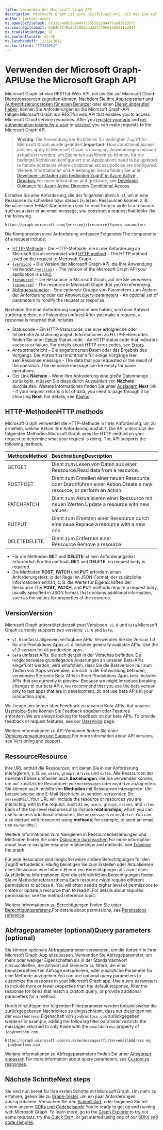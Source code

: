 ```yaml
---
title: Verwenden der Microsoft Graph-API
description: Microsoft Graph ist eine RESTful-Web-API, mit der Sie auf Microsoft Cloud-Dienstressourcen zugreifen können. Nachdem Sie Ihre App registriert und Authentifizierungstoken für einen Benutzer oder einen Dienst abgerufen haben, können Sie Anforderungen an die Microsoft Graph-API tätigen.
author: jackson-woods
ms.openlocfilehash: 6f319540853e94497c6553b1bd44f7a8d3a33575
ms.sourcegitcommit: 6a82bf240a3cfc0baabd227349e08a08311e3d44
ms.translationtype: HT
ms.contentlocale: de-DE
ms.lasthandoff: 12/18/2018
ms.locfileid: "27340054"
---
```

# <a name="use-the-microsoft-graph-api"></a><span data-ttu-id="01603-104">Verwenden der Microsoft Graph-API</span><span class="sxs-lookup"><span data-stu-id="01603-104">Use the Microsoft Graph API</span></span>

<span data-ttu-id="01603-p102">Microsoft Graph ist eine RESTful-Web-API, mit der Sie auf Microsoft Cloud-Dienstressourcen zugreifen können. Nachdem Sie [Ihre App registriert](auth-register-app-v2.md) und [Authentifizierungstoken für einen Benutzer](auth-v2-user.md) oder einen [Dienst abgerufen haben](auth-v2-service.md), können Sie Anforderungen an die Microsoft Graph-API tätigen.</span><span class="sxs-lookup"><span data-stu-id="01603-p102">Microsoft Graph is a RESTful web API that enables you to access Microsoft Cloud service resources. After you [register your app](auth-register-app-v2.md) and [get authentication tokens for a user](auth-v2-user.md) or [service](auth-v2-service.md), you can make requests to the Microsoft Graph API.</span></span>

> <span data-ttu-id="01603-107">**Wichtig:**  Die Anwendung der Richtlinien für bedingten Zugriff für Microsoft Graph wurde geändert.</span><span class="sxs-lookup"><span data-stu-id="01603-107">**Important:**  How conditional access policies apply to Microsoft Graph is changing.</span></span> <span data-ttu-id="01603-108">Anwendungen müssen aktualisiert werden, um Szenarien ausführen zu können, für die bedingte Richtlinien konfiguriert sind.</span><span class="sxs-lookup"><span data-stu-id="01603-108">Applications need to be updated to handle scenarios where conditional access policies are configured.</span></span> <span data-ttu-id="01603-109">Weitere Informationen und Anleitungen hierzu finden Sie unter [Developer-Leitfaden zum bedingten Zugriff in Azure Active Directory](https://docs.microsoft.com/azure/active-directory/develop/active-directory-conditional-access-developer).</span><span class="sxs-lookup"><span data-stu-id="01603-109">For more information and guidance, see [Developer Guidance for Azure Active Directory Conditional Access](https://docs.microsoft.com/azure/active-directory/develop/active-directory-conditional-access-developer).</span></span>

<span data-ttu-id="01603-110">Erstellen Sie eine Anforderung, die der folgenden ähnlich ist, um in eine Ressource zu schreiben bzw. daraus zu lesen. Ressourcen können z. B. Benutzer oder E-Mail-Nachrichten sein.</span><span class="sxs-lookup"><span data-stu-id="01603-110">To read from or write to a resource such as a user or an email message, you construct a request that looks like the following.</span></span>

```http
https://graph.microsoft.com/{version}/{resource}?query-parameters
```

<span data-ttu-id="01603-111">Die Komponenten einer Anforderung umfassen Folgendes:</span><span class="sxs-lookup"><span data-stu-id="01603-111">The components of a request include:</span></span>

* <span data-ttu-id="01603-112">[HTTP-Methode](#http-methods) – Die HTTP-Methode, die in der Anforderung an Microsoft Graph verwendet wird.</span><span class="sxs-lookup"><span data-stu-id="01603-112">[HTTP method](#http-methods) - The HTTP method used on the request to Microsoft Graph.</span></span>
* <span data-ttu-id="01603-113">[`{version}`](#version) – Die Version der Microsoft Graph-API, die Ihre Anwendung verwendet.</span><span class="sxs-lookup"><span data-stu-id="01603-113">[`{version}`](#version) - The version of the Microsoft Graph API your application is using.</span></span>
* <span data-ttu-id="01603-114">[`{resource}`](#resource) – Die Ressource in Microsoft Graph, auf die Sie verweisen.</span><span class="sxs-lookup"><span data-stu-id="01603-114">[`{resource}`](#resource) - The resource in Microsoft Graph that you're referencing.</span></span>
* <span data-ttu-id="01603-115">[Abfrageparameter](#query-parameters-optional) – Eine optionale Gruppe von Parametern zum Ändern der Anforderung oder der Antwort.</span><span class="sxs-lookup"><span data-stu-id="01603-115">[query-parameters](#query-parameters-optional) - An optional set of parameters to modify the request or response.</span></span>

<span data-ttu-id="01603-116">Nachdem Sie eine Anforderung vorgenommen haben, wird eine Antwort zurückgegeben, die Folgendes umfasst:</span><span class="sxs-lookup"><span data-stu-id="01603-116">After you make a request, a response is returned that includes:</span></span> 

* <span data-ttu-id="01603-p104">Statuscode – Ein HTTP-Statuscode, der eine erfolgreiche oder fehlerhafte Ausführung angibt. Informationen zu HTTP-Fehlercodes finden Sie unter [Fehler](errors.md).</span><span class="sxs-lookup"><span data-stu-id="01603-p104">Status code - An HTTP status code that indicates success or failure. For details about HTTP error codes, see [Errors](errors.md).</span></span>
* <span data-ttu-id="01603-p105">Antwortnachricht – Die angeforderten Daten oder das Ergebnis des Vorgangs. Die Antwortnachricht kann für einige Vorgänge leer sein.</span><span class="sxs-lookup"><span data-stu-id="01603-p105">Response message - The data that you requested or the result of the operation. The response message can be empty for some operations.</span></span>
* <span data-ttu-id="01603-p106">Der Link **Nächste** – Wenn Ihre Anforderung eine große Datenmenge zurückgibt, müssen Sie diese durch Auswählen von **Nächste** durchlaufen. Weitere Informationen finden Sie unter [Auslagern](paging.md).</span><span class="sxs-lookup"><span data-stu-id="01603-p106">**Next** link - If your request returns a lot of data, you need to page through it by choosing **Next**. For details, see [Paging](paging.md).</span></span>

## <a name="http-methods"></a><span data-ttu-id="01603-123">HTTP-Methoden</span><span class="sxs-lookup"><span data-stu-id="01603-123">HTTP methods</span></span>

<span data-ttu-id="01603-p107">Microsoft Graph verwendet die HTTP-Methode in Ihrer Anforderung, um zu ermitteln, welche Aktion Ihre Anforderung ausführt. Die API unterstützt die folgenden Methoden.</span><span class="sxs-lookup"><span data-stu-id="01603-p107">Microsoft Graph uses the HTTP method on your request to determine what your request is doing. The API supports the following methods.</span></span>


|<span data-ttu-id="01603-126">**Methode**</span><span class="sxs-lookup"><span data-stu-id="01603-126">**Method**</span></span> |<span data-ttu-id="01603-127">**Beschreibung**</span><span class="sxs-lookup"><span data-stu-id="01603-127">**Description**</span></span>                             |
| :----- | :------------------------------------------- |
| <span data-ttu-id="01603-128">GET</span><span class="sxs-lookup"><span data-stu-id="01603-128">GET</span></span>    | <span data-ttu-id="01603-129">Dient zum Lesen von Daten aus einer Ressource.</span><span class="sxs-lookup"><span data-stu-id="01603-129">Read data from a resource.</span></span>                   |
| <span data-ttu-id="01603-130">POST</span><span class="sxs-lookup"><span data-stu-id="01603-130">POST</span></span>   | <span data-ttu-id="01603-131">Dient zum Erstellen einer neuen Ressource oder Durchführen einer Aktion.</span><span class="sxs-lookup"><span data-stu-id="01603-131">Create a new resource, or perform an action.</span></span> |
| <span data-ttu-id="01603-132">PATCH</span><span class="sxs-lookup"><span data-stu-id="01603-132">PATCH</span></span>  | <span data-ttu-id="01603-133">Dient zum Aktualisieren einer Ressource mit neuen Werten.</span><span class="sxs-lookup"><span data-stu-id="01603-133">Update a resource with new values.</span></span>           |
| <span data-ttu-id="01603-134">PUT</span><span class="sxs-lookup"><span data-stu-id="01603-134">PUT</span></span>    | <span data-ttu-id="01603-135">Dient zum Ersetzen einer Ressource durch eine neue.</span><span class="sxs-lookup"><span data-stu-id="01603-135">Replace a resource with a new one.</span></span>           |
| <span data-ttu-id="01603-136">DELETE</span><span class="sxs-lookup"><span data-stu-id="01603-136">DELETE</span></span> | <span data-ttu-id="01603-137">Dient zum Entfernen einer Ressource.</span><span class="sxs-lookup"><span data-stu-id="01603-137">Remove a resource.</span></span>                           |

* <span data-ttu-id="01603-138">Für die Methoden **GET** und **DELETE** ist kein Anforderungstext erforderlich.</span><span class="sxs-lookup"><span data-stu-id="01603-138">For the methods **GET** and **DELETE**, no request body is required.</span></span>
* <span data-ttu-id="01603-139">Die Methoden **POST**, **PATCH** und **PUT** erfordern einen Anforderungstext, in der Regel im JSON-Format, der zusätzliche Informationen enthält, z. B. die Werte für Eigenschaften der Ressource.</span><span class="sxs-lookup"><span data-stu-id="01603-139">The **POST**, **PATCH**, and **PUT** methods require a request body, usually specified in JSON format, that contains additional information, such as the values for properties of the resource.</span></span>

## <a name="version"></a><span data-ttu-id="01603-140">Version</span><span class="sxs-lookup"><span data-stu-id="01603-140">Version</span></span>

<span data-ttu-id="01603-141">Microsoft Graph unterstützt derzeit zwei Versionen: `v1.0` und `beta`.</span><span class="sxs-lookup"><span data-stu-id="01603-141">Microsoft Graph currently supports two versions: `v1.0` and `beta`.</span></span>

* <span data-ttu-id="01603-p108">`v1.0` umfasst allgemein verfügbare APIs. Verwenden Sie die Version 1.0 für alle Produktions-Apps.</span><span class="sxs-lookup"><span data-stu-id="01603-p108">`v1.0` includes generally available APIs. Use the v1.0 version for all production apps.</span></span>
* <span data-ttu-id="01603-p109">`beta` umfasst APIs, die sich derzeit in der Vorschau befinden. Da möglicherweise grundlegende Änderungen an unseren Beta-APIs eingeführt werden, wird empfohlen, dass Sie die Betaversion nur zum Testen von Apps verwenden, die sich in der Entwicklung befinden; verwenden Sie keine Beta-APIs in Ihren Produktions-Apps.</span><span class="sxs-lookup"><span data-stu-id="01603-p109">`beta` includes APIs that are currently in preview. Because we might introduce breaking changes to our beta APIs, we recommend that you use the beta version only to test apps that are in development; do not use beta APIs in your production apps.</span></span>

<span data-ttu-id="01603-p110">Wir freuen uns immer über Feedback zu unseren Beta-APIs. Auf unserer [UserVoice](https://officespdev.uservoice.com/)-Seite können Sie Feedback abgeben oder Features anfordern.</span><span class="sxs-lookup"><span data-stu-id="01603-p110">We are always looking for feedback on our beta APIs. To provide feedback or request features, see our [UserVoice](https://officespdev.uservoice.com/) page.</span></span>

<span data-ttu-id="01603-148">Weitere Informationen zu API-Versionen finden Sie unter [Versionsverwaltung und Support](versioning-and-support.md).</span><span class="sxs-lookup"><span data-stu-id="01603-148">For more information about API versions, see [Versioning and support](versioning-and-support.md).</span></span>

## <a name="resource"></a><span data-ttu-id="01603-149">Ressource</span><span class="sxs-lookup"><span data-stu-id="01603-149">Resource</span></span>

<span data-ttu-id="01603-p111">Ihre URL enthält die Ressourcen, mit denen Sie in der Anforderung interagieren, z. B. `me`, `users`, `groups`, `drives` und `sites`. Alle Ressourcen der obersten Ebene umfassen auch **Beziehungen**, die Sie verwenden können, um auf zusätzliche Ressourcen wie `me/messages` oder `me/drive` zuzugreifen. Sie können auch mithilfe von **Methoden** mit Ressourcen interagieren. Um beispielsweise eine E-Mail-Nachricht zu senden, verwenden Sie `me/sendMail`.</span><span class="sxs-lookup"><span data-stu-id="01603-p111">Your URL will include the resource or resources you are interacting with in the request, such as `me`, `users`, `groups`, `drives`, and `sites`. Each of the top-level resources also include **relationships**, which you can use to access additional resources, like `me/messages` or `me/drive`. You can also interact with resources using **methods**; for example, to send an email, use `me/sendMail`.</span></span>

<span data-ttu-id="01603-153">Weitere Informationen zum Navigieren in Ressourcenbeziehungen und Methoden finden Sie unter [Diagramm durchsuchen](traverse-the-graph.md).</span><span class="sxs-lookup"><span data-stu-id="01603-153">For more information about how to navigate resource relationships and methods, see [Traverse the graph](traverse-the-graph.md).</span></span> 

<span data-ttu-id="01603-p112">Für jede Ressource sind möglicherweise andere Berechtigungen für den Zugriff erforderlich. Häufig benötigen Sie zum Erstellen oder Aktualisieren einer Ressource eine höhere Ebene von Berechtigungen als zum Lesen. Ausführliche Informationen über die erforderlichen Berechtigungen finden Sie im Methodenreferenzthema.</span><span class="sxs-lookup"><span data-stu-id="01603-p112">Each resource might require different permissions to access it. You will often need a higher level of permissions to create or update a resource than to read it. For details about required permissions, see the method reference topic.</span></span> 

<span data-ttu-id="01603-157">Weitere Informationen zu Berechtigungen finden Sie unter [Berechtigungsreferenz](permissions-reference.md).</span><span class="sxs-lookup"><span data-stu-id="01603-157">For details about permissions, see [Permissions reference](permissions-reference.md).</span></span>

## <a name="query-parameters-optional"></a><span data-ttu-id="01603-158">Abfrageparameter (optional)</span><span class="sxs-lookup"><span data-stu-id="01603-158">Query parameters (optional)</span></span>

<span data-ttu-id="01603-p113">Sie können optionale Abfrageparameter verwenden, um die Antwort in Ihrer Microsoft Graph-App anzupassen. Verwenden Sie Abfrageparameter, um mehr oder weniger Eigenschaften als in der Standardantwort einzuschließen, die Antwort auf Elemente zu filtern, die einer benutzerdefinierten Abfrage entsprechen, oder zusätzliche Parameter für eine Methode anzugeben.</span><span class="sxs-lookup"><span data-stu-id="01603-p113">You can use optional query parameters to customize the response in your Microsoft Graph app. Use query parameters to include more or fewer properties than the default response, filter the response for items that match a custom query, or provide additional parameters for a method.</span></span>

<span data-ttu-id="01603-161">Durch Hinzufügen der folgenden Filterparameter werden beispielsweise die zurückgegebenen Nachrichten so eingeschränkt, dass nur diejenigen mit der `emailAddress`-Eigenschaft von `jon@contoso.com` zurückgegeben werden.</span><span class="sxs-lookup"><span data-stu-id="01603-161">For example, adding the following filter parameter restricts the messages returned to only those with the `emailAddress` property of `jon@contoso.com`.</span></span>

```http
https://graph.microsoft.com/v1.0/me/messages?filter=emailAddress eq 'jon@contoso.com'
```

<span data-ttu-id="01603-162">Weitere Informationen zu Abfrageparametern finden Sie unter [Antworten anpassen](query-parameters.md).</span><span class="sxs-lookup"><span data-stu-id="01603-162">For more information about query parameters, see [Customize responses](query-parameters.md).</span></span>

## <a name="next-steps"></a><span data-ttu-id="01603-163">Nächste Schritte</span><span class="sxs-lookup"><span data-stu-id="01603-163">Next steps</span></span>

<span data-ttu-id="01603-p114">Sie sind nun bereit für Ihre ersten Schritte mit Microsoft Graph. Um mehr zu erfahren, gehen Sie zu [Graph-Tester](https://developer.microsoft.com/graph/graph-explorer), um ein paar Anforderungen auszuprobieren. Versuchen Sie den [Schnellstart](https://developer.microsoft.com/graph/quick-start), oder beginnen Sie mit einem unserer [SDKs und Codebeispiele](https://developer.microsoft.com/graph/code-samples-and-sdks).</span><span class="sxs-lookup"><span data-stu-id="01603-p114">You're ready to get up and running with Microsoft Graph. To learn more, go to the [Graph Explorer](https://developer.microsoft.com/graph/graph-explorer) to try out some requests, try the [Quick Start](https://developer.microsoft.com/graph/quick-start), or get started using one of our [SDKs and code samples](https://developer.microsoft.com/graph/code-samples-and-sdks).</span></span>
